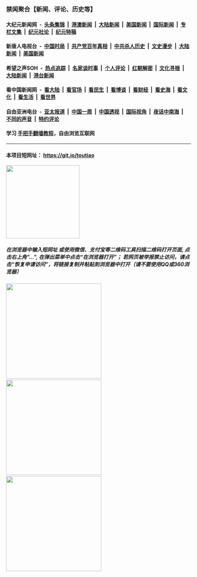 ### 禁闻聚合【新闻、评论、历史等】

#### 大纪元新闻网 &nbsp;-&nbsp; [头条集锦](indexes/E头条集锦.md?t=02280631) &nbsp;|&nbsp; [港澳新闻](indexes/E港澳新闻.md?t=02280631)  &nbsp;|&nbsp; [大陆新闻](indexes/E大陆新闻.md?t=02280631) &nbsp;|&nbsp; [美国新闻](indexes/E美国新闻.md?t=02280631) &nbsp;|&nbsp; [国际新闻](indexes/E国际新闻.md?t=02280631) &nbsp;|&nbsp; [专栏文集](indexes/E专栏文集.md?t=02280631) &nbsp;|&nbsp; [纪元社论](indexes/E纪元社论.md?t=02280631) &nbsp;|&nbsp; [纪元特稿](indexes/E纪元特稿.md?t=02280631) 

#### 新唐人电视台 &nbsp;-&nbsp; [中国时局](indexes/N中国时局.md?t=02280631) &nbsp;|&nbsp; [共产党百年真相](indexes/N共产党百年真相.md?t=02280631) &nbsp;|&nbsp; [中共杀人历史](indexes/N中共杀人历史.md?t=02280631) &nbsp;|&nbsp; [文史漫步](indexes/N文史漫步.md?t=02280631) &nbsp;|&nbsp; [大陆新闻](indexes/N大陆新闻.md?t=02280631) &nbsp;|&nbsp; [美国新闻](indexes/N美国新闻.md?t=02280631)

#### 希望之声SOH &nbsp;-&nbsp; [热点追踪](indexes/H热点追踪.md?t=02280631) &nbsp;|&nbsp; [名家谈时事](indexes/H名家谈时事.md?t=02280631) &nbsp;|&nbsp; [个人评论](indexes/H个人评论.md?t=02280631)  &nbsp;|&nbsp; [红朝解密](indexes/H红朝解密.md?t=02280631) &nbsp;|&nbsp; [文化寻根](indexes/H文化寻根.md?t=02280631) &nbsp;|&nbsp; [大陆新闻](indexes/H大陆新闻.md?t=02280631) &nbsp;|&nbsp; [港台新闻](indexes/H港台新闻.md?t=02280631)

#### 看中国新闻网 &nbsp;-&nbsp; [看大陆](indexes/S看大陆.md?t=02280631) &nbsp;|&nbsp; [看官场](indexes/S看官场.md?t=02280631) &nbsp;|&nbsp; [看民生](indexes/S看民生.md?t=02280631)  &nbsp;|&nbsp; [看博谈](indexes/S看博谈.md?t=02280631) &nbsp;|&nbsp; [看财经](indexes/S看财经.md?t=02280631) &nbsp;|&nbsp; [看史海](indexes/S看史海.md?t=02280631) &nbsp;|&nbsp; [看文化](indexes/S看文化.md?t=02280631) &nbsp;|&nbsp; [看生活](indexes/S看生活.md?t=02280631) &nbsp;|&nbsp; [看世界](indexes/S看世界.md?t=02280631)

#### 自由亚洲电台 &nbsp;-&nbsp; [亚太报道](indexes/R亚太报道.md?t=02280631) &nbsp;|&nbsp; [中国一周](indexes/R中国一周.md?t=02280631) &nbsp;|&nbsp; [中国透视](indexes/R中国透视.md?t=02280631)  &nbsp;|&nbsp; [国际视角](indexes/R国际视角.md?t=02280631) &nbsp;|&nbsp; [夜话中南海](indexes/R夜话中南海.md?t=02280631) &nbsp;|&nbsp; [不同的声音](indexes/R不同的声音.md?t=02280631) &nbsp;|&nbsp; [特约评论](indexes/R特约评论.md?t=02280631)

#### 学习 [手把手翻墙教程](https://github.com/gfw-breaker/guides/wiki)，自由浏览互联网

----

#### 本项目短网址： https://git.io/toutiao
<img src="https://raw.githubusercontent.com/gfw-breaker/banned-news/master/scripts/img/qr.png" width="200px"/>  

##### 在浏览器中输入短网址 或使用微信、支付宝等二维码工具扫描二维码打开页面, 点击右上角"...", 在弹出菜单中点击“在浏览器打开”； 若网页被举报禁止访问，请点击“恢复申请访问”，将链接复制并粘贴到浏览器中打开（请不要使用QQ或360浏览器）

<img src="https://raw.githubusercontent.com/gfw-breaker/banned-news/master/scripts/img/1.png" width="260px"/> &nbsp; <img src="https://raw.githubusercontent.com/gfw-breaker/banned-news/master/scripts/img/2.png" width="260px"/> &nbsp; <img src="https://raw.githubusercontent.com/gfw-breaker/banned-news/master/scripts/img/3.png" width="260px"/>
